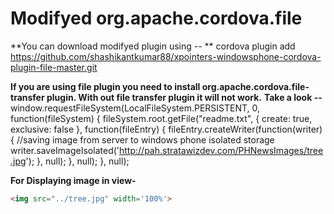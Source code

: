 <!---
 license: Licensed to the Apache Software Foundation (ASF) under one
         or more contributor license agreements.  See the NOTICE file
         distributed with this work for additional information
         regarding copyright ownership.  The ASF licenses this file
         to you under the Apache License, Version 2.0 (the
         "License"); you may not use this file except in compliance
         with the License.  You may obtain a copy of the License at

           http://www.apache.org/licenses/LICENSE-2.0

         Unless required by applicable law or agreed to in writing,
         software distributed under the License is distributed on an
         "AS IS" BASIS, WITHOUT WARRANTIES OR CONDITIONS OF ANY
         KIND, either express or implied.  See the License for the
         specific language governing permissions and limitations
         under the License.
-->

# Modifyed org.apache.cordova.file

**You can download modifyed plugin using -- **
cordova plugin add https://github.com/shashikantkumar88/xpointers-windowsphone-cordova-plugin-file-master.git

**If you are using file plugin you need to install org.apache.cordova.file-transfer plugin. With out file transfer plugin it will not work.**
**Take a look --**
        window.requestFileSystem(LocalFileSystem.PERSISTENT, 0, function(fileSystem) {
            fileSystem.root.getFile("readme.txt", {
                create: true,
                exclusive: false
            }, function(fileEntry) {
                fileEntry.createWriter(function(writer) {
                   //saving image from server to windows phone isolated storage
                   writer.saveImageIsolated('http://pah.stratawizdev.com/PHNewsImages/tree.jpg');
                }, null);
            }, null);
        }, null);

**For Displaying image in view-**
```html
<img src="../tree.jpg" width='100%'>
```
